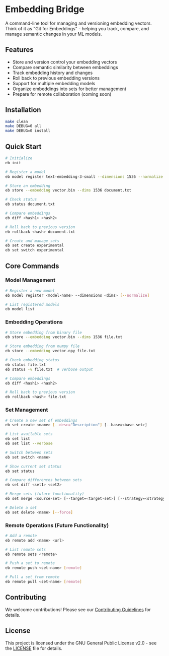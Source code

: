 # Embedding Bridge

A command-line tool for managing and versioning embedding vectors. Think of it as "Git for Embeddings" - helping you track, compare, and manage semantic changes in your ML models.

## Features

- Store and version control your embedding vectors
- Compare semantic similarity between embeddings
- Track embedding history and changes
- Roll back to previous embedding versions
- Support for multiple embedding models
- Organize embeddings into sets for better management
- Prepare for remote collaboration (coming soon)

## Installation

```bash
make clean
make DEBUG=0 all
make DEBUG=0 install
```

## Quick Start

```bash
# Initialize
eb init

# Register a model
eb model register text-embedding-3-small --dimensions 1536 --normalize

# Store an embedding
eb store --embedding vector.bin --dims 1536 document.txt

# Check status
eb status document.txt

# Compare embeddings
eb diff <hash1> <hash2>

# Roll back to previous version
eb rollback <hash> document.txt

# Create and manage sets
eb set create experimental
eb set switch experimental
```

## Core Commands

### Model Management
```bash
# Register a new model
eb model register <model-name> --dimensions <dims> [--normalize]

# List registered models
eb model list
```

### Embedding Operations
```bash
# Store embedding from binary file
eb store --embedding vector.bin --dims 1536 file.txt

# Store embedding from numpy file
eb store --embedding vector.npy file.txt

# Check embedding status
eb status file.txt
eb status -v file.txt  # verbose output

# Compare embeddings
eb diff <hash1> <hash2>

# Roll back to previous version
eb rollback <hash> file.txt
```

### Set Management
```bash
# Create a new set of embeddings
eb set create <name> [--desc="Description"] [--base=<base-set>]

# List available sets
eb set list
eb set list --verbose

# Switch between sets
eb set switch <name>

# Show current set status
eb set status

# Compare differences between sets
eb set diff <set1> <set2>

# Merge sets (future functionality)
eb set merge <source-set> [--target=<target-set>] [--strategy=<strategy>]

# Delete a set
eb set delete <name> [--force]
```

### Remote Operations (Future Functionality)
```bash
# Add a remote
eb remote add <name> <url>

# List remote sets
eb remote sets <remote>

# Push a set to remote
eb remote push <set-name> [remote]

# Pull a set from remote
eb remote pull <set-name> [remote]
```

## Contributing

We welcome contributions! Please see our [Contributing Guidelines](CONTRIBUTING.md) for details.

## License

This project is licensed under the GNU General Public License v2.0 - see the [LICENSE](LICENSE) file for details. 
